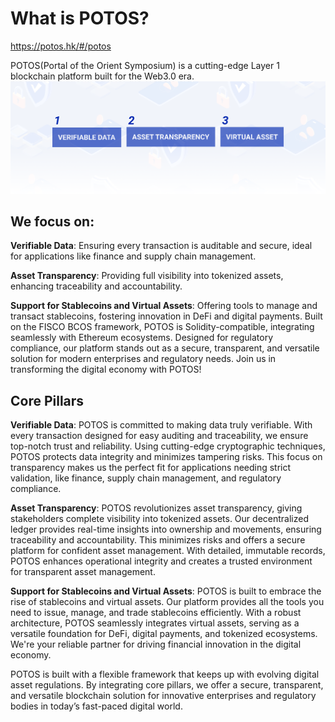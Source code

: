 # What is POTOS?

https://potos.hk/#/potos

POTOS(Portal of the Orient Symposium) is a cutting-edge Layer 1 blockchain platform built for the Web3.0 era.
![](../_static/concepts/potos.png)


## We focus on:

**Verifiable Data**: Ensuring every transaction is auditable and secure, ideal for applications like finance and supply chain management.

**Asset Transparency**: Providing full visibility into tokenized assets, enhancing traceability and accountability.

**Support for Stablecoins and Virtual Assets**: Offering tools to manage and transact stablecoins, fostering innovation in DeFi and digital payments.
Built on the FISCO BCOS framework, POTOS is Solidity-compatible, integrating seamlessly with Ethereum ecosystems. Designed for regulatory compliance, our platform stands out as a secure, transparent, and versatile solution for modern enterprises and regulatory needs.
Join us in transforming the digital economy with POTOS!

## Core Pillars

**Verifiable Data**:
POTOS is committed to making data truly verifiable. With every transaction designed for easy auditing and traceability, we ensure top-notch trust and reliability. Using cutting-edge cryptographic techniques, POTOS protects data integrity and minimizes tampering risks. This focus on transparency makes us the perfect fit for applications needing strict validation, like finance, supply chain management, and regulatory compliance.

**Asset Transparency**:
POTOS revolutionizes asset transparency, giving stakeholders complete visibility into tokenized assets. Our decentralized ledger provides real-time insights into ownership and movements, ensuring traceability and accountability. This minimizes risks and offers a secure platform for confident asset management. With detailed, immutable records, POTOS enhances operational integrity and creates a trusted environment for transparent asset management.

**Support for Stablecoins and Virtual Assets**:
POTOS is built to embrace the rise of stablecoins and virtual assets. Our platform provides all the tools you need to issue, manage, and trade stablecoins efficiently. With a robust architecture, POTOS seamlessly integrates virtual assets, serving as a versatile foundation for DeFi, digital payments, and tokenized ecosystems. We're your reliable partner for driving financial innovation in the digital economy.

POTOS is built with a flexible framework that keeps up with evolving digital asset regulations. By integrating core pillars, we offer a secure, transparent, and versatile blockchain solution for innovative enterprises and regulatory bodies in today’s fast-paced digital world.
